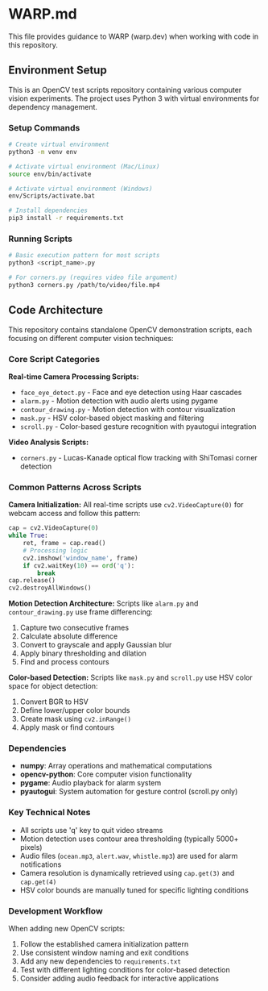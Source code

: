 # WARP.md

This file provides guidance to WARP (warp.dev) when working with code in this repository.

## Environment Setup

This is an OpenCV test scripts repository containing various computer vision experiments. The project uses Python 3 with virtual environments for dependency management.

### Setup Commands
```bash
# Create virtual environment
python3 -m venv env

# Activate virtual environment (Mac/Linux)
source env/bin/activate

# Activate virtual environment (Windows)
env/Scripts/activate.bat

# Install dependencies
pip3 install -r requirements.txt
```

### Running Scripts
```bash
# Basic execution pattern for most scripts
python3 <script_name>.py

# For corners.py (requires video file argument)
python3 corners.py /path/to/video/file.mp4
```

## Code Architecture

This repository contains standalone OpenCV demonstration scripts, each focusing on different computer vision techniques:

### Core Script Categories

**Real-time Camera Processing Scripts:**
- `face_eye_detect.py` - Face and eye detection using Haar cascades
- `alarm.py` - Motion detection with audio alerts using pygame
- `contour_drawing.py` - Motion detection with contour visualization
- `mask.py` - HSV color-based object masking and filtering
- `scroll.py` - Color-based gesture recognition with pyautogui integration

**Video Analysis Scripts:**
- `corners.py` - Lucas-Kanade optical flow tracking with ShiTomasi corner detection

### Common Patterns Across Scripts

**Camera Initialization:**
All real-time scripts use `cv2.VideoCapture(0)` for webcam access and follow this pattern:
```python
cap = cv2.VideoCapture(0)
while True:
    ret, frame = cap.read()
    # Processing logic
    cv2.imshow('window_name', frame)
    if cv2.waitKey(10) == ord('q'):
        break
cap.release()
cv2.destroyAllWindows()
```

**Motion Detection Architecture:**
Scripts like `alarm.py` and `contour_drawing.py` use frame differencing:
1. Capture two consecutive frames
2. Calculate absolute difference
3. Convert to grayscale and apply Gaussian blur
4. Apply binary thresholding and dilation
5. Find and process contours

**Color-based Detection:**
Scripts like `mask.py` and `scroll.py` use HSV color space for object detection:
1. Convert BGR to HSV
2. Define lower/upper color bounds
3. Create mask using `cv2.inRange()`
4. Apply mask or find contours

### Dependencies

- **numpy**: Array operations and mathematical computations
- **opencv-python**: Core computer vision functionality
- **pygame**: Audio playback for alarm system
- **pyautogui**: System automation for gesture control (scroll.py only)

### Key Technical Notes

- All scripts use 'q' key to quit video streams
- Motion detection uses contour area thresholding (typically 5000+ pixels)
- Audio files (`ocean.mp3`, `alert.wav`, `whistle.mp3`) are used for alarm notifications
- Camera resolution is dynamically retrieved using `cap.get(3)` and `cap.get(4)`
- HSV color bounds are manually tuned for specific lighting conditions

### Development Workflow

When adding new OpenCV scripts:
1. Follow the established camera initialization pattern
2. Use consistent window naming and exit conditions
3. Add any new dependencies to `requirements.txt`
4. Test with different lighting conditions for color-based detection
5. Consider adding audio feedback for interactive applications